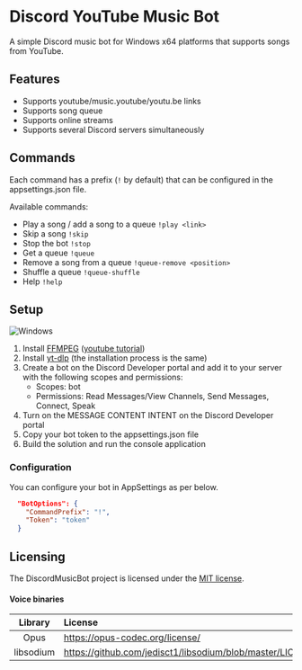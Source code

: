 # Discord YouTube Music Bot
A simple Discord music bot for Windows x64 platforms that supports songs from YouTube.

## Features
  * Supports youtube/music.youtube/youtu.be links
  * Supports song queue
  * Supports online streams
  * Supports several Discord servers simultaneously

## Commands
Each command has a prefix (`!` by default) that can be configured in the appsettings.json file.

Available commands:
  * Play a song / add a song to a queue `!play <link>`
  * Skip a song `!skip`
  * Stop the bot `!stop`
  * Get a queue `!queue`
  * Remove a song from a queue `!queue-remove <position>`
  * Shuffle a queue `!queue-shuffle`
  * Help `!help`

## Setup 

![Windows](https://img.shields.io/badge/-Windows_x64-blue.svg?style=for-the-badge&logo=windows)

1. Install [FFMPEG](https://www.ffmpeg.org/download.html) ([youtube tutorial](https://www.youtube.com/watch?v=r1AtmY-RMyQ&t=34s))
2. Install [yt-dlp](https://github.com/yt-dlp/yt-dlp) (the installation process is the same)
3. Create a bot on the Discord Developer portal and add it to your server with the following scopes and permissions:
    * Scopes: bot
    * Permissions: Read Messages/View Channels, Send Messages, Connect, Speak
4. Turn on the MESSAGE CONTENT INTENT on the Discord Developer portal
5. Copy your bot token to the appsettings.json file
6. Build the solution and run the console application

### Configuration
You can configure your bot in AppSettings as per below.  

```json
  "BotOptions": {
    "CommandPrefix": "!",
    "Token": "token"
  }
```

## Licensing
The DiscordMusicBot project is licensed under the [MIT license](https://github.com/Malwarax/DiscordMusicBot/blob/master/LICENSE).

#### Voice binaries

|  Library  | License                                                   |
| :-------: | :-------------------------------------------------------- |
|   Opus    | https://opus-codec.org/license/                           |
| libsodium | https://github.com/jedisct1/libsodium/blob/master/LICENSE |
